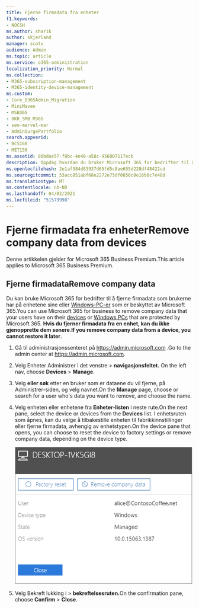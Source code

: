 ```yaml
---
title: Fjerne firmadata fra enheter
f1.keywords:
- NOCSH
ms.author: sharik
author: skjerland
manager: scotv
audience: Admin
ms.topic: article
ms.service: o365-administration
localization_priority: Normal
ms.collection:
- M365-subscription-management
- M365-identity-device-management
ms.custom:
- Core_O365Admin_Migration
- MiniMaven
- MSB365
- OKR_SMB_M365
- seo-marvel-mar
- AdminSurgePortfolio
search.appverid:
- BCS160
- MET150
ms.assetid: 80bdae57-f8bc-4e40-a58c-956007117ecb
description: Oppdag hvordan du bruker Microsoft 365 for bedrifter til å fjerne firmadata som brukerne har på enhetene sine eller Windows-PC-ene.
ms.openlocfilehash: 2e1af384d83937d65fd5c8ae655d228df48422cd
ms.sourcegitcommit: 53acc851abf68e2272e75df0856c0e16b0c7e48d
ms.translationtype: MT
ms.contentlocale: nb-NO
ms.lasthandoff: 04/02/2021
ms.locfileid: "51579998"
---
```

# <a name="remove-company-data-from-devices"></a><span data-ttu-id="587a5-103">Fjerne firmadata fra enheter</span><span class="sxs-lookup"><span data-stu-id="587a5-103">Remove company data from devices</span></span>

<span data-ttu-id="587a5-104">Denne artikkelen gjelder for Microsoft 365 Business Premium.</span><span class="sxs-lookup"><span data-stu-id="587a5-104">This article applies to Microsoft 365 Business Premium.</span></span>

## <a name="remove-company-data"></a><span data-ttu-id="587a5-105">Fjerne firmadata</span><span class="sxs-lookup"><span data-stu-id="587a5-105">Remove company data</span></span>

<span data-ttu-id="587a5-106">Du kan bruke Microsoft 365 for bedrifter til å [](app-protection-settings-for-android-and-ios.md) fjerne firmadata som brukerne har på enhetene sine eller [Windows-PC-er](protection-settings-for-windows-10-devices.md) som er beskyttet av Microsoft 365.</span><span class="sxs-lookup"><span data-stu-id="587a5-106">You can use Microsoft 365 for business to remove company data that your users have on their [devices](app-protection-settings-for-android-and-ios.md) or [Windows PCs](protection-settings-for-windows-10-devices.md) that are protected by Microsoft 365.</span></span> <span data-ttu-id="587a5-107">**Hvis du fjerner firmadata fra en enhet, kan du ikke gjenopprette dem senere**.</span><span class="sxs-lookup"><span data-stu-id="587a5-107">**If you remove company data from a device, you cannot restore it later**.</span></span> 
  
1. <span data-ttu-id="587a5-108">Gå til administrasjonssenteret på <a href="https://go.microsoft.com/fwlink/p/?linkid=837890" target="_blank">https://admin.microsoft.com</a> .</span><span class="sxs-lookup"><span data-stu-id="587a5-108">Go to the admin center at <a href="https://go.microsoft.com/fwlink/p/?linkid=837890" target="_blank">https://admin.microsoft.com</a>.</span></span>
    
2. <span data-ttu-id="587a5-109">Velg Enheter Administrer  i det venstre \> **navigasjonsfeltet.**  </span><span class="sxs-lookup"><span data-stu-id="587a5-109">On the left nav, choose **Devices**  \> **Manage**.</span></span>
  
3. <span data-ttu-id="587a5-110">Velg **eller søk** etter en bruker som er dataene du vil fjerne, på Administrer-siden, og velg navnet.</span><span class="sxs-lookup"><span data-stu-id="587a5-110">On the **Manage** page, choose or search for a user who's data you want to remove, and choose the name.</span></span> 
    
4. <span data-ttu-id="587a5-111">Velg enheten eller enhetene fra **Enheter-listen** i neste rute.</span><span class="sxs-lookup"><span data-stu-id="587a5-111">On the next pane, select the device or devices from the **Devices** list.</span></span> <span data-ttu-id="587a5-112">I enhetsruten som åpnes, kan du velge å tilbakestille enheten til fabrikkinnstillinger eller fjerne firmadata, avhengig av enhetstypen.</span><span class="sxs-lookup"><span data-stu-id="587a5-112">On the device pane that opens, you can choose to reset the device to factory settings or remove company data, depending on the device type.</span></span> 
    
    ![Velg enheten du vil fjerne dataene fra, i ruten Fjern firmadata.](../media/resetorremove.png)
  
5. <span data-ttu-id="587a5-114">Velg Bekreft lukking i  \> **bekreftelsesruten.**</span><span class="sxs-lookup"><span data-stu-id="587a5-114">On the confirmation pane, choose **Confirm** \> **Close**.</span></span>
    


